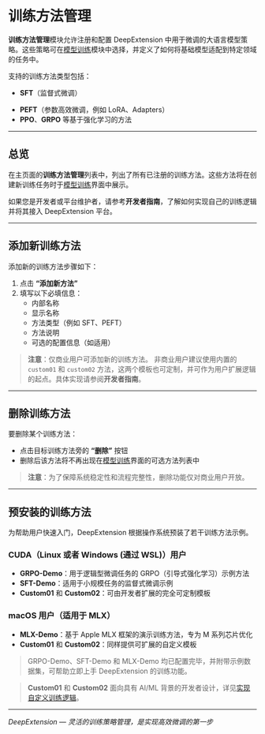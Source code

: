 # 训练方法管理

**训练方法管理**模块允许注册和配置 DeepExtension 中用于微调的大语言模型策略。这些策略可在[模型训练](model-training.zh.md)模块中选择，并定义了如何将基础模型适配到特定领域的任务中。

支持的训练方法类型包括：

- **SFT**（监督式微调）
<!-- - **DPO**（直接偏好优化） -->
- **PEFT**（参数高效微调，例如 LoRA、Adapters）
- **PPO**、**GRPO** 等基于强化学习的方法

---

## 总览

在主页面的**训练方法管理**列表中，列出了所有已注册的训练方法。这些方法将在创建新训练任务时于[模型训练](model-training.zh.md)界面中展示。

如果您是开发者或平台维护者，请参考**开发者指南**，了解如何实现自己的训练逻辑并将其接入 DeepExtension 平台。

---

## 添加新训练方法

添加新的训练方法步骤如下：

1. 点击 **“添加新方法”**
2. 填写以下必填信息：
     - 内部名称
     - 显示名称
     - 方法类型（例如 SFT、PEFT）
     - 方法说明
     - 可选的配置信息（如适用）

> **注意**：仅商业用户可添加新的训练方法。 非商业用户建议使用内置的 `custom01` 和 `custom02` 方法，这两个模板也可定制，并可作为用户扩展逻辑的起点。具体实现请参阅**开发者指南**。

---

## 删除训练方法

要删除某个训练方法：

- 点击目标训练方法旁的 **“删除”** 按钮
- 删除后该方法将不再出现在[模型训练](model-training.zh.md)界面的可选方法列表中

> **注意**：为了保障系统稳定性和流程完整性，删除功能仅对商业用户开放。

---

## 预安装的训练方法

为帮助用户快速入门，DeepExtension 根据操作系统预装了若干训练方法示例。

### CUDA（Linux 或者 Windows (通过 WSL)）用户

- **GRPO-Demo**：用于逻辑型微调任务的 GRPO（引导式强化学习）示例方法
- **SFT-Demo**：适用于小规模任务的监督式微调示例
- **Custom01** 和 **Custom02**：可由开发者扩展的完全可定制模板

### macOS 用户（适用于 MLX）

- **MLX-Demo**：基于 Apple MLX 框架的演示训练方法，专为 M 系列芯片优化
- **Custom01** 和 **Custom02**：同样提供可扩展的自定义模板

> GRPO-Demo、SFT-Demo 和 MLX-Demo 均已配置完毕，并附带示例数据集，可帮助立即上手 DeepExtension 的训练功能。

> **Custom01** 和 **Custom02** 面向具有 AI/ML 背景的开发者设计，详见[实现自定义训练逻辑](../developer/implement-own-ai-training.zh.md)。

---

*DeepExtension — 灵活的训练策略管理，是实现高效微调的第一步*